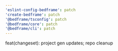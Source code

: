```yaml
---
'eslint-config-bedframe': patch
'create-bedframe': patch
'@bedframe/tsconfig': patch
'@bedframe/core': patch
'@bedframe/cli': patch
---
```


feat(changeset): project gen updates; repo cleanup
